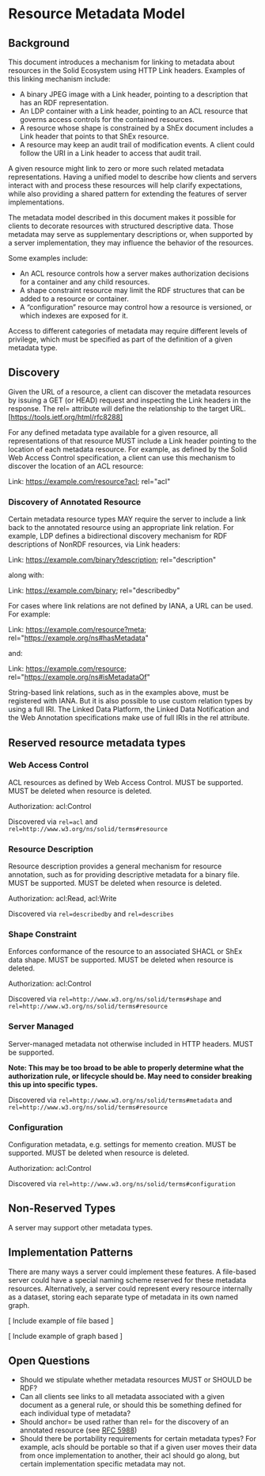 # Resource Metadata Model

## Background

This document introduces a mechanism for linking to metadata about resources in the Solid Ecosystem using HTTP Link headers. Examples of this linking mechanism include:

- A binary JPEG image with a Link header, pointing to a description that has an RDF representation.
- An LDP container with a Link header, pointing to an ACL resource that governs access controls for the contained resources.
- A resource whose shape is constrained by a ShEx document includes a Link header that points to that ShEx resource.
- A resource may keep an audit trail of modification events. A client could follow the URI in a Link header to access that audit trail.

A given resource might link to zero or more such related metadata representations. Having a unified model to describe how clients and servers interact with and process these resources will help clarify expectations, while also providing a shared pattern for extending the features of server implementations.

The metadata model described in this document makes it possible for clients to decorate resources with structured descriptive data. Those metadata may serve as supplementary descriptions or, when supported by a server implementation, they may influence the behavior of the resources.

Some examples include:

- An ACL resource controls how a server makes authorization decisions for a container and any child resources.
- A shape constraint resource may limit the RDF structures that can be added to a resource or container.
- A “configuration” resource may control how a resource is versioned, or which indexes are exposed for it.

Access to different categories of metadata may require different levels of privilege, which must be specified as part of the definition of a given metadata type.

## Discovery
Given the URL of a resource, a client can discover the metadata resources by issuing a GET (or HEAD) request and inspecting the Link headers in the response. The rel= attribute will define the relationship to the target URL. [https://tools.ietf.org/html/rfc8288]

For any defined metadata type available for a given resource, all representations of that resource MUST include a Link header pointing to the location of each metadata resource. For example, as defined by the Solid Web Access Control specification, a client can use this mechanism to discover the location of an ACL resource:

Link: <https://example.com/resource?acl>; rel="acl"

### Discovery of Annotated Resource

Certain metadata resource types MAY require the server to include a link back to the annotated resource using an appropriate link relation. For example, LDP defines a bidirectional discovery mechanism for RDF descriptions of NonRDF resources, via Link headers:

Link: <https://example.com/binary?description>; rel="description"

along with:

Link: <https://example.com/binary>; rel="describedby"

For cases where link relations are not defined by IANA, a URL can be used. For example:

Link: <https://example.com/resource?meta>;
        rel="https://example.org/ns#hasMetadata"

and:

Link: <https://example.com/resource>;
        rel="https://example.org/ns#isMetadataOf"

String-based link relations, such as in the examples above, must be registered with IANA. But it is also possible to use custom relation types by using a full IRI. The Linked Data Platform, the Linked Data Notification and the Web Annotation specifications make use of full IRIs in the rel attribute.

## Reserved resource metadata types

### Web Access Control

ACL resources as defined by Web Access Control. MUST be supported. MUST be deleted when resource is deleted.

Authorization: acl:Control

Discovered via ```rel=acl``` and ```rel=http://www.w3.org/ns/solid/terms#resource```

### Resource Description

Resource description provides a general mechanism for resource annotation, such as for providing descriptive metadata for a binary file. MUST be supported. MUST be deleted when resource is deleted.

Authorization: acl:Read, acl:Write

Discovered via ```rel=describedby``` and ```rel=describes```

### Shape Constraint

Enforces conformance of the resource to an associated SHACL or ShEx data shape. MUST be supported. MUST be deleted when resource is deleted.

Authorization: acl:Control

Discovered via ```rel=http://www.w3.org/ns/solid/terms#shape``` and ```rel=http://www.w3.org/ns/solid/terms#resource```

### Server Managed

Server-managed metadata not otherwise included in HTTP headers. MUST be supported.

__Note: This may be too broad to be able to properly determine what the authorization rule, or lifecycle should be. May need to consider breaking this up into specific types.__

Discovered via ```rel=http://www.w3.org/ns/solid/terms#metadata``` and ```rel=http://www.w3.org/ns/solid/terms#resource```

### Configuration

Configuration metadata, e.g. settings for memento creation. MUST be supported. MUST be deleted when resource is deleted.

Authorization: acl:Control

Discovered via ```rel=http://www.w3.org/ns/solid/terms#configuration```

## Non-Reserved Types

A server may support other metadata types.

## Implementation Patterns

There are many ways a server could implement these features. A file-based server could have a special naming scheme reserved for these metadata resources. Alternatively, a server could represent every resource internally as a dataset, storing each separate type of metadata in its own named graph.

[ Include example of file based ]

[ Include example of graph based ]

## Open Questions

* Should we stipulate whether metadata resources MUST or SHOULD be RDF?
* Can all clients see links to all metadata associated with a given document as a general rule, or should this be something defined for each individual type of metadata?
* Should anchor= be used rather than rel= for the discovery of an annotated resource (see [RFC 5988](https://tools.ietf.org/html/rfc5988))
* Should there be portability requirements for certain metadata types? For example, acls should be portable so that if a given user moves their data from once implementation to another, their acl should go along, but certain implementation specific metadata may not.
